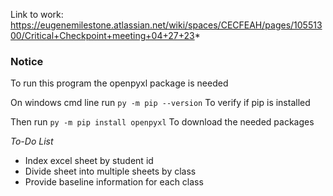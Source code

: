 Link to work: https://eugenemilestone.atlassian.net/wiki/spaces/CECFEAH/pages/10551300/Critical+Checkpoint+meeting+04+27+23*

### Notice
To run this program the openpyxl package is needed

On windows cmd line run
`py -m pip --version`
To verify if pip is installed

Then run
`py -m pip install openpyxl`
To download the needed packages

*To-Do List*

- Index excel sheet by student id
- Divide sheet into multiple sheets by class
- Provide baseline information for each class 